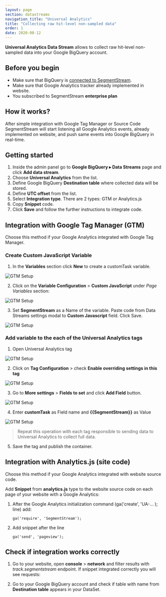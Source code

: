 ```yaml
---
layout: page
section: datastreams
navigation_title: "Universal Analytics"
title: "Collecting raw hit-level non-sampled data"
order: 1
date: 2020-08-12
---
```


**Universal Analytics Data Stream** allows to collect raw hit-level non-sampled data into your Google BigQuery account. 

## Before you begin

- Make sure that BigQuery is [connected to SegmentStream](/bigquery/connecting-bigquery).
- Make sure that Google Analytics tracker already implemented in website.
- You subscribed to SegmentStream **enterprise plan**

## How it works?

After simple integration with Google Tag Manager or Source Code SegmentStream will start listening all Google Analytics events, already implemented on website, and push same events into Google BigQuery in real-time.

## Getting started

1. Inside the admin panel go to **Google BigQuery ▸ Data Streams** page and click **Add data stream**.
2. Choose **Universal Analytics** from the list.
3. Define Google BigQuery **Destination table** where collected data will be stored.
4. Define **UTC offset** from the list.
5. Select **Integration type**. There are 2 types: GTM or Analytics.js
6. Copy **Snippet** code.
7. Click **Save** and follow the further instructions to integrate code.

## Integration with Google Tag Manager (GTM)

Choose this method if your Google Analytics integrated with Google Tag Manager.

### Create Custom JavaScript Variable

1. In the **Variables** section click **New** to create a customTask variable.

![GTM Setup](/img/datastreams/ua-gtm-1.png)

2. Click on the **Variable Configuration** > **Custom JavaScript** under *Page Variables* section: 

![GTM Setup](/img/datastreams/ua-gtm-2.png)

3. Set **SegmentStream** as a Name of the variable. Paste code from Data Streams settings modal to **Custom Javascript** field. Click Save.

![GTM Setup](/img/datastreams/ua-gtm-3.png)

### Add variable to the each of the Universal Analytics tags

1. Open Universal Analytics tag

![GTM Setup](/img/datastreams/ua-gtm-4.png)

2. Click on **Tag Configuration** > check **Enable overriding settings in this tag**

![GTM Setup](/img/datastreams/ua-gtm-5.png)

3. Go to **More settings** > **Fields to set** and click **Add Field** button.

![GTM Setup](/img/datastreams/ua-gtm-6.png)

4. Enter **customTask** as Field name and **{{SegmentStream}}** as Value

![GTM Setup](/img/datastreams/ua-gtm-7.png)

> Repeat this operation with each tag responsible to sending data to Universal Analytics to collect full data.

5. Save the tag and publish the container.

## Integration with Analytics.js (site code)

Choose this method if your Google Analytics integrated with website source code.

Add **Snippet** from **analytics.js** type to the website source code on each page of your website with a Google Analytics:

1. After the Google Analytics initialization command (ga('create', 'UA-... ); line) add:

    ```
    ga('require', 'SegmentStream');
    ```

2. Add snippet after the line 
    ```
    ga('send', 'pageview');
    ```


## Check if integration works correctly

1. Go to your website, open **console** > **network** and filter results with *track.segmentstream* endpoint. If snippet integrated correctly you will see requests:

2. Go to your Google BigQuery account and check if table with name from **Destination table** appears in your DataSet.